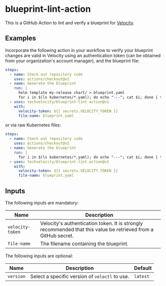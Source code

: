 # blueprint-lint-action

This is a GitHub Action to lint and verify a blueprint for [Velocity](https://velocity.tech/).

## Examples

Incorporate the following action in your workflow to verify your blueprint changes are valid in Velocity using an authentication token (can be obtained from your organization's account manager), and the blueprint file:

```yml
steps:
  - name: Check out repository code
    uses: actions/checkout@v2
  - name: Generate the blueprint
    run: |
      helm template my-release chart/ > blueprint.yaml
      for i in $(ls kubernetes/*.yaml); do echo "---"; cat $i; done | tail -n +2 > blueprint.yaml
  - uses: techvelocity/blueprint-lint-action@v1
    with:
      velocity-token: ${{ secrets.VELOCITY_TOKEN }}
      file-name: blueprint.yaml
```

or via raw Kubernetes files:

```yml
steps:
  - name: Check out repository code
    uses: actions/checkout@v2
  - name: Generate the blueprint
    run: |
      for i in $(ls kubernetes/*.yaml); do echo "---"; cat $i; done | tail -n +2 > blueprint.yaml
  - uses: techvelocity/blueprint-lint-action@v1
    with:
      velocity-token: ${{ secrets.VELOCITY_TOKEN }}
      file-name: blueprint.yaml
```

## Inputs

The following inputs are mandatory:

| Name             | Description                                                                                                    |
| ---------------- | -------------------------------------------------------------------------------------------------------------- |
| `velocity-token` | Velocity's authentication token. It is strongly recommended that this value be retrieved from a GitHub secret. |
| `file-name`      | The filename containing the blueprint.                                                                         |

The following inputs are optional:

| Name      | Description                                    | Default  |
| --------- | ---------------------------------------------- | -------- |
| `version` | Select a specific version of `veloctl` to use. | `latest` |
